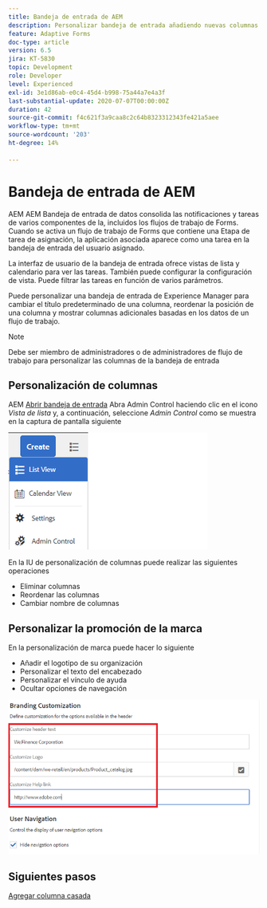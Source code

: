```yaml
---
title: Bandeja de entrada de AEM
description: Personalizar bandeja de entrada añadiendo nuevas columnas basadas en datos de flujo de trabajo
feature: Adaptive Forms
doc-type: article
version: 6.5
jira: KT-5830
topic: Development
role: Developer
level: Experienced
exl-id: 3e1d86ab-e0c4-45d4-b998-75a44a7e4a3f
last-substantial-update: 2020-07-07T00:00:00Z
duration: 42
source-git-commit: f4c621f3a9caa8c2c64b8323312343fe421a5aee
workflow-type: tm+mt
source-wordcount: '203'
ht-degree: 14%

---
```


# Bandeja de entrada de AEM

AEM AEM Bandeja de entrada de datos consolida las notificaciones y tareas de varios componentes de la, incluidos los flujos de trabajo de Forms. Cuando se activa un flujo de trabajo de Forms que contiene una Etapa de tarea de asignación, la aplicación asociada aparece como una tarea en la bandeja de entrada del usuario asignado.

La interfaz de usuario de la bandeja de entrada ofrece vistas de lista y calendario para ver las tareas. También puede configurar la configuración de vista. Puede filtrar las tareas en función de varios parámetros.

Puede personalizar una bandeja de entrada de Experience Manager para cambiar el título predeterminado de una columna, reordenar la posición de una columna y mostrar columnas adicionales basadas en los datos de un flujo de trabajo.

>[!NOTE]
>
>Debe ser miembro de administradores o de administradores de flujo de trabajo para personalizar las columnas de la bandeja de entrada

## Personalización de columnas

AEM [Abrir bandeja de entrada](http://localhost:4502/aem/inbox)
Abra Admin Control haciendo clic en el icono _Vista de lista_ y, a continuación, seleccione _Admin Control_ como se muestra en la captura de pantalla siguiente

![admin-control](assets/open-customization.png)

En la IU de personalización de columnas puede realizar las siguientes operaciones

* Eliminar columnas
* Reordenar las columnas
* Cambiar nombre de columnas

## Personalizar la promoción de la marca

En la personalización de marca puede hacer lo siguiente

* Añadir el logotipo de su organización
* Personalizar el texto del encabezado
* Personalizar el vínculo de ayuda
* Ocultar opciones de navegación

![marca de la bandeja de entrada](assets/branding-customization.PNG)

## Siguientes pasos

[Agregar columna casada](./add-married-column.md)
